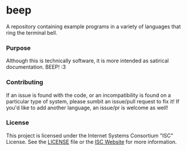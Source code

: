 # beep
A repository containing example programs in a variety of languages that ring the terminal bell.

### Purpose
Although this is technically software, it is more intended as satirical documentation. BEEP! :3

### Contributing
If an issue is found with the code, or an incompatibility is found on a particular type of system, please sumbit an issue/pull request to fix it! If you'd like to add another language, an issue/pr is welcome as well!

### License
This project is licensed under the Internet Systems Consortium "ISC" License. See the [LICENSE](https://raw.github.com/saltedcoffii/beep/master/LICENSE) file or the [ISC Website](https://www.isc.org/licenses/) for more information.
